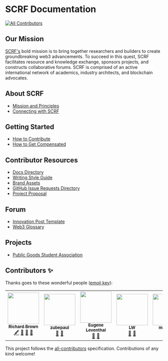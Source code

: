 # SCRF Documentation
<!-- ALL-CONTRIBUTORS-BADGE:START - Do not remove or modify this section -->
[![All Contributors](https://img.shields.io/badge/all_contributors-6-orange.svg?style=flat-square)](#contributors-)
<!-- ALL-CONTRIBUTORS-BADGE:END -->

## Our Mission

[SCRF's](https://www.smartcontractresearch.org/) bold mission is to bring together researchers and builders to create groundbreaking web3 advancements. To succeed in this quest, SCRF facilitates resource and knowledge exchange, sponsors projects, and constructs collaborative forums. SCRF is comprised of an active international network of academics, industry architects, and blockchain advocates.

## About SCRF

- [Mission and Principles](en/mission_and_principles.md)
- [Connecting with SCRF](en/content_connecting_with_scrf.md)

## Getting Started

- [How to Contribute](en/grants_general_contributors.md)
- [How to Get Compensated](en/content_how_to_get_compensated_for_work.md)

## Contributor Resources

- [Docs Directory](en/doc_directory.md)
- [Writing Style Guide](en/reference_style_guide.md)
- [Brand Assets](https://github.com/smartcontractresearchforum/docs/tree/main/assets/brand)
- [GitHub Issue Requests Directory](en/issue_forms_directory.md)
- [Project Proposal](en/project_proposal_template.md)

## Forum

- [Innovation Post Template](en/innovation_post_template.md)
- [Web3 Glossary](en/reference_terms_glossary.md)

## Projects

- [Public Goods Student Association](project_public_goods_student_association.md)

## Contributors ✨

Thanks goes to these wonderful people ([emoji key](https://allcontributors.org/docs/en/emoji-key)):

<!-- ALL-CONTRIBUTORS-LIST:START - Do not remove or modify this section -->
<!-- prettier-ignore-start -->
<!-- markdownlint-disable -->
<table>
  <tr>
    <td align="center"><a href="https://github.com/ghettodev"><img src="https://avatars.githubusercontent.com/u/1900655?v=4?s=100" width="100px;" alt=""/><br /><sub><b>Richard Brown</b></sub></a><br /><a href="#content-ghettodev" title="Content">🖋</a> <a href="https://github.com/smartcontractresearchforum/docs/commits?author=ghettodev" title="Documentation">📖</a> <a href="#maintenance-ghettodev" title="Maintenance">🚧</a> <a href="https://github.com/smartcontractresearchforum/docs/pulls?q=is%3Apr+reviewed-by%3Aghettodev" title="Reviewed Pull Requests">👀</a></td>
    <td align="center"><a href="https://github.com/zubepaul"><img src="https://avatars.githubusercontent.com/u/75752587?v=4?s=100" width="100px;" alt=""/><br /><sub><b>zubepaul</b></sub></a><br /><a href="https://github.com/smartcontractresearchforum/docs/commits?author=zubepaul" title="Documentation">📖</a> <a href="#maintenance-zubepaul" title="Maintenance">🚧</a></td>
    <td align="center"><a href="https://github.com/eleventh19"><img src="https://avatars.githubusercontent.com/u/595464?v=4?s=100" width="100px;" alt=""/><br /><sub><b>Eugene Leventhal</b></sub></a><br /><a href="https://github.com/smartcontractresearchforum/docs/commits?author=eleventh19" title="Documentation">📖</a> <a href="#projectManagement-eleventh19" title="Project Management">📆</a></td>
    <td align="center"><a href="https://github.com/lw-scrf"><img src="https://avatars.githubusercontent.com/u/89587160?v=4?s=100" width="100px;" alt=""/><br /><sub><b>LW</b></sub></a><br /><a href="#maintenance-lw-scrf" title="Maintenance">🚧</a> <a href="https://github.com/smartcontractresearchforum/docs/commits?author=lw-scrf" title="Documentation">📖</a></td>
    <td align="center"><a href="https://github.com/marvino3"><img src="https://avatars.githubusercontent.com/u/90651952?v=4?s=100" width="100px;" alt=""/><br /><sub><b>marvino3</b></sub></a><br /><a href="https://github.com/smartcontractresearchforum/docs/commits?author=marvino3" title="Documentation">📖</a></td>
    <td align="center"><a href="https://github.com/sirah0"><img src="https://avatars.githubusercontent.com/u/12703396?v=4?s=100" width="100px;" alt=""/><br /><sub><b>Brian Alexakis</b></sub></a><br /><a href="https://github.com/smartcontractresearchforum/docs/commits?author=sirah0" title="Documentation">📖</a></td>
  </tr>
</table>

<!-- markdownlint-restore -->
<!-- prettier-ignore-end -->

<!-- ALL-CONTRIBUTORS-LIST:END -->


This project follows the [all-contributors](https://github.com/all-contributors/all-contributors) specification. Contributions of any kind welcome!
